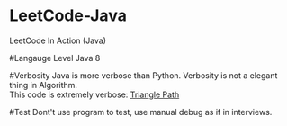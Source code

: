 LeetCode-Java
=============

LeetCode In Action (Java)

#Langauge Level
Java 8

#Verbosity
Java is more verbose than Python. Verbosity is not a elegant thing in Algorithm.  
This code is extremely verbose: [Triangle Path](https://github.com/algorhythms/LeetCode-Java/blob/master/src/Triangle/Solution.java)

#Test
Dont't use program to test, use manual debug as if in interviews.
